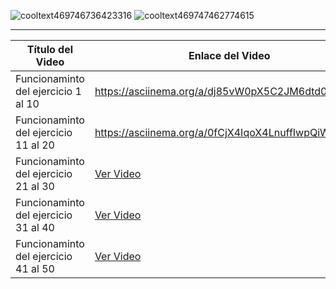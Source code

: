 
![cooltext469746736423316](https://github.com/user-attachments/assets/28ef88c4-825e-4ac1-9e68-c7cad4b195aa)
![cooltext469747462774615](https://github.com/user-attachments/assets/91aee4bf-0db9-4e12-a30b-15ed187932cb)



---
| Título del Video                             | Enlace del Video                                         |
|----------------------------------------------|----------------------------------------------------------|
| Funcionaminto del ejercicio 1 al 10          | https://asciinema.org/a/dj85vW0pX5C2JM6dtd0KZqMlP        |
| Funcionaminto del ejercicio 11 al 20         | https://asciinema.org/a/0fCjX4IqoX4LnuffIwpQiWEGV        |
| Funcionaminto del ejercicio 21 al 30         | [Ver Video](https://www.youtube.com/watch?v=dQw4w9WgXcQ) |
| Funcionaminto del ejercicio 31 al 40         | [Ver Video](https://www.youtube.com/watch?v=dQw4w9WgXcQ) |
| Funcionaminto del ejercicio 41 al 50         | [Ver Video](https://www.youtube.com/watch?v=dQw4w9WgXcQ) |




